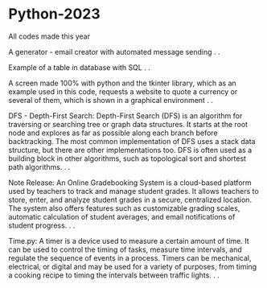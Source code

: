 # Python-2023
All codes made this year

A generator - email creator with automated message sending
.
.

Example of a table in database with SQL
.
.

A screen made 100% with python and the tkinter library, which as an example used in this code, requests a website to quote a currency or several of them, which is shown in a graphical environment
.
.

DFS - Depth-First Search:
Depth-First Search (DFS) is an algorithm for traversing or searching tree or graph data structures. It starts at the root node and explores as far as possible along each branch before backtracking. The most common implementation of DFS uses a stack data structure, but there are other implementations too. DFS is often used as a building block in other algorithms, such as topological sort and shortest path algorithms.
.
.

Note Release:
An Online Gradebooking System is a cloud-based platform used by teachers to track and manage student grades. It allows teachers to store, enter, and analyze student grades in a secure, centralized location. The system also offers features such as customizable grading scales, automatic calculation of student averages, and email notifications of student progress.
.
.

Time.py:
A timer is a device used to measure a certain amount of time. It can be used to control the timing of tasks, measure time intervals, and regulate the sequence of events in a process. Timers can be mechanical, electrical, or digital and may be used for a variety of purposes, from timing a cooking recipe to timing the intervals between traffic lights.
.
.
